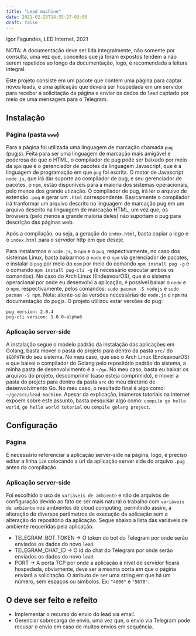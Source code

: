 ```yaml
---
title: "Lead machine"
date: 2021-02-25T14:55:27-03:00
draft: false
---
```


Igor Fagundes, LED Internet, 2021

NOTA: A documentação deve ser lida integralmente, não somente por consulta, uma vez que, conceitos que já foram expostos tendem a não serem repetidos ao longo da documentação, logo, é recomendada a leitura integral.

Este projeto consiste em um pacote que contém uma página para captar novos leads, e uma aplicação que deverá ser hospedada em um servidor para receber a solicitação da página e enviar os dados do `lead` captado por meio de uma mensagem para o Telegram.

## Instalação

### Página (pasta `www`)

Para a página foi utilizada uma linguagem de marcação chamada `pug` (pugjs). Feita para ser uma linguagem de marcação mais amigável e poderosa do que o HTML, o compilador de pug pode ser baixado por meio da `npm` que é o gerenciador de pacotes da linguagem Javascript, que é a linguagem de programação em que `pug` foi escrita. O motor de Javascript `node.js`, que irá dar suporte ao compilador de pug, e seu gerenciador de pacotes, o `npm`, estão disponíveis para a maioria dos sistemas operacionais, pelo menos dos grande utização. O compilador de pug, irá ler o arquivo de extensão `.pug` e gerar um `.html` correspondente. Basicamente o compilador irá tranformar um arquivo descrito na linguagem de marcação pug em um arquivo descrito na linguagem de marcação HTML, um vez que, os browsers (pelo menos a grande maioria deles) não suportam o pug para descrição das páginas web.

Após a compilação, ou seja, a geração do `index.html`, basta copiar a logo e o `index.html` para o servidor http em que deseje. 

Para instalarmos o `node.js`, o `npm` e o `pug`, respectivamente, no caso dos sistemas Linux, basta baixarmos o `node` e o `npm` via gerenciador de pacotes, e instalar o `pug` por meio do `npm` por meio do comando `npm install pug -g` e o comando `npm install pug-cli -g` (é necessário executar ambos os comandos). No caso do Arch Linux (EndeavourOS), que é o sistema operacional por onde eu desenvolvi a aplicação, é possível baixar o `node` e o `npm`, respectivamente, pelos comandos: `sudo pacman -S nodejs` e `sudo pacman -S npm`. Nota: atente-se às versões necessárias do `node.js` e `npm` na documentação do pugjs. O projeto utilizou estar versões do pug:

```
pug version: 2.0.4
pug-cli version: 1.0.0-alpha6
```

### Aplicação server-side

A instalação segue o modelo padrão da instalação das aplicações em Golang, basta mover o pasta do projeto para dentro da pasta `src/` do `$GOPATH` do seu sistema. No meu caso, que uso o Arch Linux (EndeavourOS) e que baixei o compilador do Golang pelo repositório padrão do sistema, a minha pasta de desenvolvimento é a `~/go`. No meu caso, basta eu baixar os arquivos do projeto, descomprimir (caso esteja comprimido), e mover a pasta do projeto para dentro da pasta `src` do meu diretório de desenvolvimento Go. No meu caso, o resultado final é algo como: `~/go/src/lead-machine`. Apesar da explicação, inúmeros tutoriais na internet expoem sobre este assunto, basta pesquisar algo como: `compile go hello world`, `go hello world tutorial` ou `compile golang project`.

## Configuração

### Página

É necessário referenciar a aplicação server-side na página, logo, é preciso editar a linha `128` colocando a url da aplicação server side do arquivo `.pug` antes da compilação.

### Aplicação server-side

Foi escolhido o uso de `variáveis de ambiente` e não de arquivos de configuração devido ao fato de ser mais natural o trabalho com `variáveis de ambiente` nos ambientes de cloud computing, permitindo assim, a alteração de diversos parâmetros de execução da aplicação sem a alteração do repositório da aplicação. Segue abaixo a lista das variáveis de ambiente requeridas pela aplicação.

- TELEGRAM_BOT_TOKEN -> O token do bot do Telegram por onde serão enviados os dados do novo `lead`.
- TELEGRAM_CHAT_ID -> O id do chat do Telegram por onde serão enviados os dados do novo `lead`.
- PORT -> A porta TCP por onde a aplicação à nível de servidor ficará hospedada, obviamente, deve ser a mesma porta em que o página enviará a solicitação. O atributo de ser uma string em que há um número, sem espaços ou símbolos. Ex: `"4000"` e `"5678"`.

## O deve ser feito e refeito

- Implementar o recurso do envio do lead via email.
- Gerenciar sobrecarga de envio, uma vez que, o envio via Telegram pode recusar o envio em caso de muitos envios em sequência.
